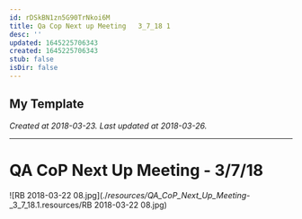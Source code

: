 ```yaml
---
id: rDSkBN1zn5G90TrNkoi6M
title: Qa Cop Next up Meeting   3_7_18 1
desc: ''
updated: 1645225706343
created: 1645225706343
stub: false
isDir: false
---
```

My Template
---

_Created at 2018-03-23._
_Last updated at 2018-03-26._




---

# QA CoP Next Up Meeting - 3/7/18


![RB 2018-03-22 08.jpg](./_resources/QA_CoP_Next_Up_Meeting_-_3_7_18.1.resources/RB 2018-03-22 08.jpg)


